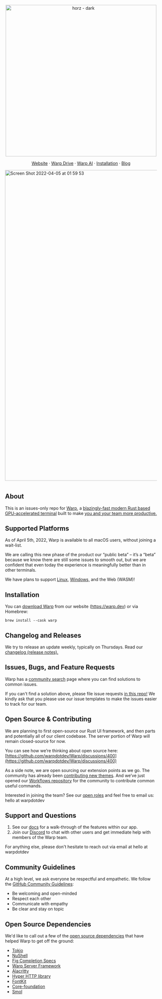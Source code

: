 <p align="center">
    <a href="https://app.warp.dev/get_warp">
    <img width="500" alt="horz - dark" src="https://storage.googleapis.com/warpdotdev-content/warp-github-dark.png">
    </a>
</p>

<p align="center">
  <a href="https://warp.dev">Website</a>
  ·
  <a href="https://warp.dev/warp-drive">Warp Drive</a>
  ·
  <a href="https://warp.dev/warp-ai">Warp AI</a>
  ·
  <a href="#installation">Installation</a>
  ·
  <a href="https://warp.dev/blog">Blog</a>
</p>

<a href="https://www.youtube.com/watch?v=T7R8lvvBgOI">
    <img width="1025" alt="Screen Shot 2022-04-05 at 01 59 53" src="https://user-images.githubusercontent.com/29553206/161688541-2889478f-d02e-497c-8340-41569e579a42.png">
</a>

<h1></h1>

## About

This is an issues-only repo for [Warp](https://www.warp.dev), a [blazingly-fast modern Rust based GPU-accelerated terminal](https://www.warp.dev/blog/how-warp-works) built to make [you and your team more productive.](https://www.warp.dev/blog/how-we-design-warp-our-product-philosophy)

## Supported Platforms

As of April 5th, 2022, Warp is available to all macOS users, without joining a wait-list.

We are calling this new phase of the product our “public beta” – it’s a “beta” because we know there are still some issues to smooth out, but we are confident that even today the experience is meaningfully better than in other terminals.

We have plans to support [Linux](https://github.com/warpdotdev/Warp/issues/120), [Windows,](https://github.com/warpdotdev/Warp/issues/204) and the Web (WASM)!

## Installation

You can [download Warp](https://app.warp.dev/get_warp) from our website (<https://warp.dev>) or via Homebrew:

```shell
brew install --cask warp
```

## Changelog and Releases

We try to release an update weekly, typically on Thursdays. Read our [changelog (release notes).](https://docs.warp.dev/help/changelog)

## Issues, Bugs, and Feature Requests

Warp has a [community search](https://widget.orbit.love/widget/55808c32-c958-4da7-83de-3512fea1b278) page where you can find solutions to common issues.

If you can't find a solution above, please file issue requests [in this repo!](https://github.com/warpdotdev/warp/issues/new/choose)
We kindly ask that you please use our issue templates to make the issues easier to track for our team.

## Open Source & Contributing

We are planning to first open-source our Rust UI framework, and then parts and potentially all of our client codebase. The server portion of Warp will remain closed-source for now.

You can see how we’re thinking about open source here: [https://github.com/warpdotdev/Warp/discussions/400](https://github.com/warpdotdev/Warp/discussions/400)

As a side note, we are open sourcing our extension points as we go. The community has already been [contributing new themes](https://github.com/warpdotdev/themes). And we’ve just opened our [Workflows repository](https://github.com/warpdotdev/workflows) for the community to contribute common useful commands.

Interested in joining the team? See our [open roles](https://www.warp.dev/careers) and feel free to email us: hello at warpdotdev

## Support and Questions

1. See our [docs](https://docs.warp.dev/) for a walk-through of the features within our app.
2. Join our [Discord](https://discord.gg/warpdotdev) to chat with other users and get immediate help with members of the Warp team.

For anything else, please don't hesitate to reach out via email at hello at warpdotdev

## Community Guidelines

At a high level, we ask everyone be respectful and empathetic. We follow the [GitHub Community Guidelines](https://docs.github.com/en/github/site-policy/github-community-guidelines):

* Be welcoming and open-minded
* Respect each other
* Communicate with empathy
* Be clear and stay on topic

## Open Source Dependencies

We'd like to call out a few of the [open source dependencies](https://docs.warp.dev/help/licenses) that have helped Warp to get off the ground:

* [Tokio](https://github.com/tokio-rs/tokio)
* [NuShell](https://github.com/nushell/nushell)
* [Fig Completion Specs](https://github.com/withfig/autocomplete)
* [Warp Server Framework](https://github.com/seanmonstar/warp)
* [Alacritty](https://github.com/alacritty/alacritty)
* [Hyper HTTP library](https://github.com/hyperium/hyper)
* [FontKit](https://github.com/servo/font-kit)
* [Core-foundation](https://github.com/servo/core-foundation-rs)
* [Smol](https://github.com/smol-rs/smol)

